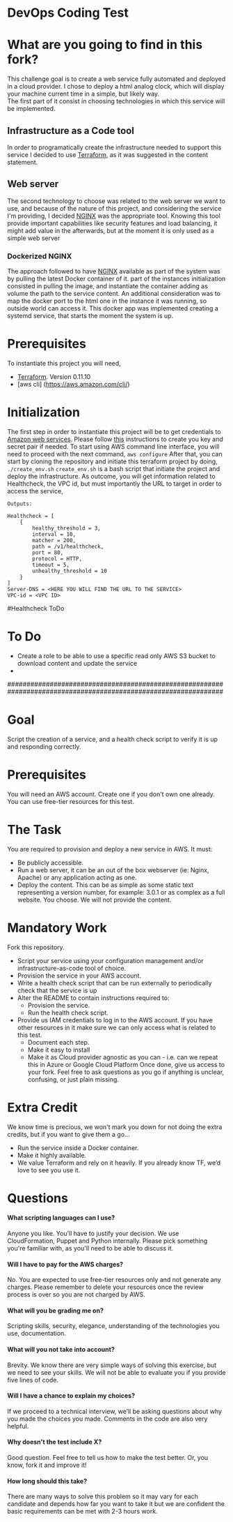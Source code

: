 DevOps Coding Test
==================
# What are you going to find in this fork?

This challenge goal is to create a web service fully automated and deployed in a cloud provider.
I chose to deploy a html analog clock, which will display your machine current time in a simple, but likely way.  
The first part of it consist in choosing technologies in which this service will be implemented.

## Infrastructure as a Code tool

In order to programatically create the infrastructure needed to support this service I decided to use 
[Terraform](https://www.terraform.io/), as it was suggested in the content statement.

## Web server

The second technology to choose was related to the web server we want to use, and because of the nature of this project,
and considering the service I'm providing, I decided [NGINX](https://www.nginx.com/) was the appropriate tool.
Knowing this tool provide important capabilities like security features and load balancing, it might add value in the
afterwards, but at the moment it is only used as a simple web server

### Dockerized NGINX

The approach followed to have [NGINX](https://www.nginx.com/) available as part of the system was by pulling the latest
Docker container of it. part of the instances initialization consisted in pulling the image, and instantiate the
container adding as volume the path to the service content. An additional consideration was to map the docker port to
the html one in the instance it was running, so outside world can access it.
This docker app was implemented creating a systemd service, that starts the moment the system is up.
  
# Prerequisites

To instantiate this project you will need,
 * [Terraform](https://www.terraform.io/). Version 0.11.10
 * [aws cli] (https://aws.amazon.com/cli/)

# Initialization

The first step in order to instantiate this project will be to get credentials to [Amazon web services](https://aws.amazon.com/console/). Please
follow [this](https://docs.aws.amazon.com/IAM/latest/UserGuide/id_credentials_access-keys.html) instructions to create you key and secret pair if needed.
To start using AWS command line interface, you will need to proceed with the next command,
```aws configure```
After that, you can start by cloning the repository and initiate this terraform project by doing,
```./create_env.sh```
`create_env.sh` is a bash script that initiate the project and deploy the infrastructure.
As outcome, you will get information related to Healthcheck, the VPC id, but must importantly the URL to target in order
to access the service,     
```
Outputs:

Healthcheck = [
    {
        healthy_threshold = 3,
        interval = 10,
        matcher = 200,
        path = /v1/healthcheck,
        port = 80,
        protocol = HTTP,
        timeout = 5,
        unhealthy_threshold = 10
    }
]
Server-DNS = <HERE YOU WILL FIND THE URL TO THE SERVICE>
VPC-id = <VPC ID>
```

#Healthcheck
ToDo

# To Do
* Create a role to be able to use a specific read only AWS S3 bucket to  download content and update the service
* 



################################################################################################################
# Goal

Script the creation of a service, and a health check script to verify it is up and responding correctly.

# Prerequisites

You will need an AWS account. Create one if you don't own one already. You can use free-tier resources for this test.

# The Task

You are required to provision and deploy a new service in AWS. It must:

* Be publicly accessible.
* Run a web server, it can be an out of the box webserver (ie: Nginx, Apache) or any application acting as one.
* Deploy the content. This can be as simple as some static text representing a version number, for example:
3.0.1
or as complex as a full website. You choose. We will not provide the content.

# Mandatory Work

Fork this repository.

* Script your service using your configuration management and/or infrastructure-as-code tool of choice.
* Provision the service in your AWS account.
* Write a health check script that can be run externally to periodically check that the service is up 
* Alter the README to contain instructions required to:
  * Provision the service.
  * Run the health check script.
* Provide us IAM credentials to log in to the AWS account. If you have other resources in it make sure we can only access what is related to this test.
  * Document each step.
  * Make it easy to install
  * Make it as Cloud provider agnostic as you can - i.e. can we repeat this in Azure or Google Cloud Platform
Once done, give us access to your fork. Feel free to ask questions as you go if anything is unclear, confusing, or just plain missing.

# Extra Credit

We know time is precious, we won't mark you down for not doing the extra credits, but if you want to give them a go...

* Run the service inside a Docker container.
* Make it highly available.
* We value Terraform and rely on it heavily. If you already know TF, we’d love to see you use it.

# Questions

#### What scripting languages can I use?

Anyone you like. You’ll have to justify your decision. We use CloudFormation, Puppet and Python internally. Please pick something you're familiar with, as you'll need to be able to discuss it.

#### Will I have to pay for the AWS charges?

No. You are expected to use free-tier resources only and not generate any charges. Please remember to delete your resources once the review process is over so you are not charged by AWS.

#### What will you be grading me on?

Scripting skills, security, elegance, understanding of the technologies you use, documentation.

#### What will you not take into account?

Brevity. We know there are very simple ways of solving this exercise, but we need to see your skills. We will not be able to evaluate you if you provide five lines of code.

#### Will I have a chance to explain my choices?

If we proceed to a technical interview, we’ll be asking questions about why you made the choices you made. Comments in the code are also very helpful.

#### Why doesn't the test include X?

Good question. Feel free to tell us how to make the test better. Or, you know, fork it and improve it!

#### How long should this take?
There are many ways to solve this problem so it may vary for each candidate and depends how far you want to take it but we are confident the basic requirements can be met with 2-3 hours work.
